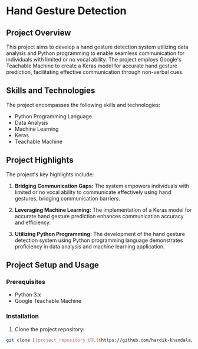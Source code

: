 # Hand Gesture Detection 

## Project Overview

This project aims to develop a hand gesture detection system utilizing data analysis and Python programming to enable seamless communication for individuals with limited or no vocal ability. The project employs Google's Teachable Machine to create a Keras model for accurate hand gesture prediction, facilitating effective communication through non-verbal cues.

## Skills and Technologies

The project encompasses the following skills and technologies:

* Python Programming Language
* Data Analysis
* Machine Learning
* Keras
* Teachable Machine

## Project Highlights

The project's key highlights include:

1. **Bridging Communication Gaps:** The system empowers individuals with limited or no vocal ability to communicate effectively using hand gestures, bridging communication barriers.

2. **Leveraging Machine Learning:** The implementation of a Keras model for accurate hand gesture prediction enhances communication accuracy and efficiency.

3. **Utilizing Python Programming:** The development of the hand gesture detection system using Python programming language demonstrates proficiency in data analysis and machine learning application.

## Project Setup and Usage

### Prerequisites

* Python 3.x
* Google Teachable Machine

### Installation

1. Clone the project repository:

```bash
git clone [[project_repository_URL](https://github.com/hardik-khandala/Hand-Gesture-detection)https://github.com/hardik-khandala/Hand-Gesture-detection]
